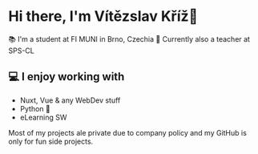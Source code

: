 # Hi there, I'm Vítězslav Kříž👋

📚 I'm a student at FI MUNI in Brno, Czechia
🏫 Currently also a teacher at SPS-CL

## 💻 I enjoy working with

- Nuxt, Vue & any WebDev stuff
- Python 🐍
- eLearning SW

Most of my projects ale private due to company policy and my GitHub is only for fun side projects.
